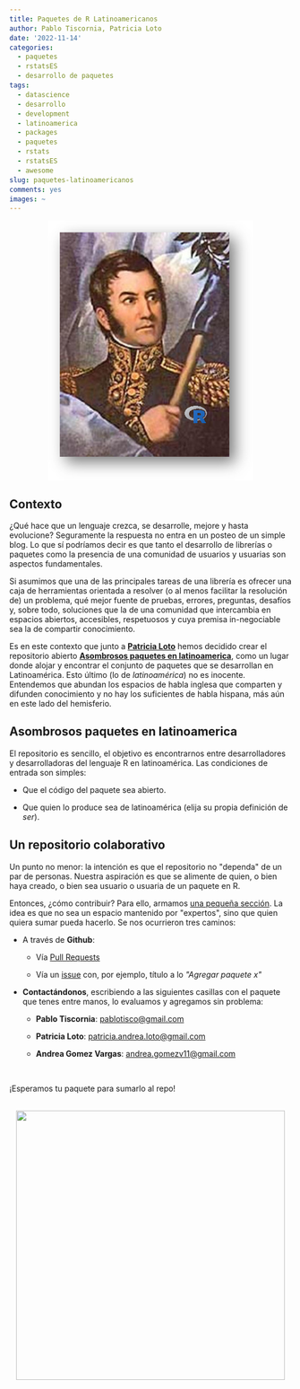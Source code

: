 ```yaml
---
title: Paquetes de R Latinoamericanos
author: Pablo Tiscornia, Patricia Loto
date: '2022-11-14'
categories:
  - paquetes
  - rstatsES
  - desarrollo de paquetes
tags:
  - datascience
  - desarrollo
  - development
  - latinoamerica
  - packages
  - paquetes
  - rstats
  - rstatsES
  - awesome
slug: paquetes-latinoamericanos
comments: yes
images: ~
---
```


<img style="display: block; margin: auto;"
src="img/sanmaRtin.png">

<p style="text-align: center;">
</p>

## Contexto

¿Qué hace que un lenguaje crezca, se desarrolle, mejore y hasta evolucione? Seguramente la respuesta no entra en un posteo de un simple blog. Lo que sí podríamos decir es que tanto el desarrollo de librerías o paquetes como la presencia de una comunidad de usuarios y usuarias son aspectos fundamentales.

Si asumimos que una de las principales tareas de una librería es ofrecer una caja de herramientas orientada a resolver (o al menos facilitar la resolución de) un problema, qué mejor fuente de pruebas, errores, preguntas, desafíos y, sobre todo, soluciones que la de una comunidad que intercambia en espacios abiertos, accesibles, respetuosos y cuya premisa in-negociable sea la de compartir conocimiento.

Es en este contexto que junto a [**Patricia Loto**](https://github.com/PatriLoto) hemos decidido crear el repositorio abierto [**Asombrosos paquetes en latinoamerica**](https://github.com/pablotis/asombrosos-paquetes-r-latinoamerica), como un lugar donde alojar y encontrar el conjunto de paquetes que se desarrollan en Latinoamérica. Esto último (lo de _latinoamérica_) no es inocente. Entendemos que abundan los espacios de habla inglesa que comparten y difunden conocimiento y no hay los suficientes de habla hispana, más aún en este lado del hemisferio.

## Asombrosos paquetes en latinoamerica

El repositorio es sencillo, el objetivo es encontrarnos entre desarrolladores y desarrolladoras del lenguaje R en latinoamérica. Las condiciones de entrada son simples:

- Que el código del paquete sea abierto.

- Que quien lo produce sea de latinoamérica (elija su propia definición de _ser_).



## Un repositorio colaborativo

Un punto no menor: la intención es que el repositorio no "dependa" de un par de personas. Nuestra aspiración es que se alimente de quien, o bien haya creado, o bien sea usuario o usuaria de un paquete en R.

Entonces, ¿cómo contribuir? Para ello, armamos [una pequeña sección](https://github.com/pablotis/asombrosos-paquetes-r-latinoamerica#c%C3%B3mo-contribuir). La idea es que no sea un espacio mantenido por "expertos", sino que quien quiera sumar pueda hacerlo. Se nos ocurrieron tres caminos:

- A través de **Github**:

  * Vía [Pull Requests](https://docs.github.com/es/pull-requests/collaborating-with-pull-requests/proposing-changes-to-your-work-with-pull-requests/creating-a-pull-request)

  * Vía un [issue](https://github.com/pablotis/asombrosos-paquetes-r-latinoamerica/issues) con, por ejemplo, título a lo _"Agregar paquete x"_

- **Contactándonos**, escribiendo a las siguientes casillas con el paquete que tenes entre manos, lo evaluamos y agregamos sin problema:

  * **Pablo Tiscornia**: pablotisco@gmail.com
  
  * **Patricia Loto**: patricia.andrea.loto@gmail.com
  
  * **Andrea Gomez Vargas**: andrea.gomezv11@gmail.com
  
  <br>
  
¡Esperamos tu paquete para sumarlo al repo!

<br>
<img src="https://media.giphy.com/media/fXsfNy8saoEgMo0Nc9/giphy.gif" width="480px" height="480px" style="display: block; margin: auto;" />
